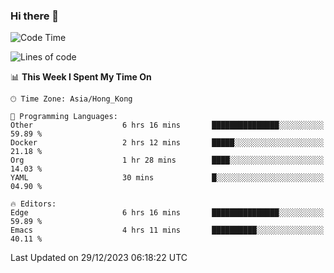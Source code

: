 ### Hi there 👋

<!--
**nicehiro/nicehiro** is a ✨ _special_ ✨ repository because its `README.md` (this file) appears on your GitHub profile.

Here are some ideas to get you started:

- 🔭 I’m currently working on ...
- 🌱 I’m currently learning ...
- 👯 I’m looking to collaborate on ...
- 🤔 I’m looking for help with ...
- 💬 Ask me about ...
- 📫 How to reach me: ...
- 😄 Pronouns: ...
- ⚡ Fun fact: ...
-->

<!--START_SECTION:waka-->
![Code Time](http://img.shields.io/badge/Code%20Time-182%20hrs%202%20mins-blue)

![Lines of code](https://img.shields.io/badge/From%20Hello%20World%20I%27ve%20Written-2.6%20million%20lines%20of%20code-blue)

📊 **This Week I Spent My Time On** 

```text
🕑︎ Time Zone: Asia/Hong_Kong

💬 Programming Languages: 
Other                    6 hrs 16 mins       ███████████████░░░░░░░░░░   59.89 % 
Docker                   2 hrs 12 mins       █████░░░░░░░░░░░░░░░░░░░░   21.18 % 
Org                      1 hr 28 mins        ████░░░░░░░░░░░░░░░░░░░░░   14.03 % 
YAML                     30 mins             █░░░░░░░░░░░░░░░░░░░░░░░░   04.90 % 

🔥 Editors: 
Edge                     6 hrs 16 mins       ███████████████░░░░░░░░░░   59.89 % 
Emacs                    4 hrs 11 mins       ██████████░░░░░░░░░░░░░░░   40.11 % 
```


 Last Updated on 29/12/2023 06:18:22 UTC
<!--END_SECTION:waka-->
